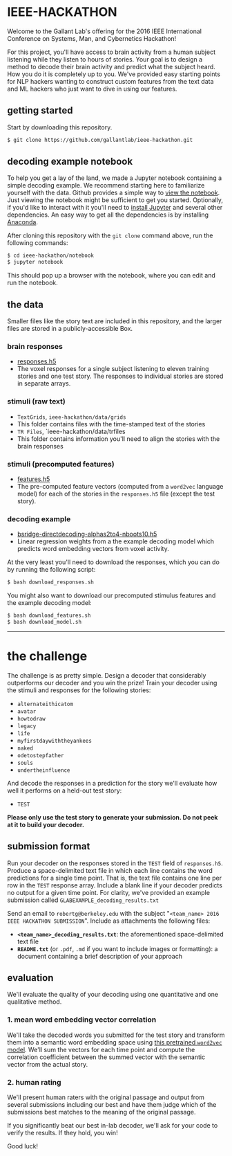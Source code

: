 # IEEE-HACKATHON

Welcome to the Gallant Lab's offering for the 2016 IEEE International Conference on Systems, Man, and Cybernetics Hackathon!

For this project, you'll have access to brain activity from a human subject listening while they listen to hours of stories. Your goal is to design a method to decode their brain activity and predict what the subject heard. How you do it is completely up to you. We've provided easy starting points for NLP hackers wanting to construct custom features from the text data and ML hackers who just want to dive in using our features.

## getting started
Start by downloading this repository.
~~~ sh
$ git clone https://github.com/gallantlab/ieee-hackathon.git
~~~

## decoding example notebook

To help you get a lay of the land, we made a Jupyter notebook containing a simple decoding example. We recommend starting here to familiarize yourself with the data. Github provides a simple way to [view the notebook](https://github.com/gallantlab/ieee-hackathon/blob/master/notebooks/00-brain-decoding.ipynb). Just viewing the notebook might be sufficient to get you started. Optionally, if you'd like to interact with it you'll need to [install Jupyter](https://jupyter.readthedocs.io/en/latest/install.html#new-to-python-and-jupyter) and several other dependencies. An easy way to get all the dependencies is by installing [Anaconda](https://www.continuum.io/downloads).  

After cloning this repository with the `git clone` command above, run the following commands:

~~~ sh
$ cd ieee-hackathon/notebook
$ jupyter notebook
~~~

This should pop up a browser with the notebook, where you can edit and run the notebook.

## the data
Smaller files like the story text are included in this repository, and the larger files are stored in a publicly-accessible Box.

### brain responses
- [responses.h5](https://berkeley.box.com/shared/static/znhnewml3snwwio48wkup06um9y6vl9y.h5)
 - The voxel responses for a single subject listening to eleven training stories and one test story. The responses to individual stories are stored in separate arrays.

### stimuli (raw text)
- `TextGrids`, `ieee-hackathon/data/grids`
 - This folder contains files with the time-stamped text of the stories
- `TR Files`, `ieee-hackathon/data/trfiles
 - This folder contains information you'll need to align the stories with the brain responses
### stimuli (precomputed features)
- [features.h5](https://berkeley.box.com/shared/static/r0b65ge04ypym4xg4epe3yex9sfb2f53.h5)
 - The pre-computed feature vectors (computed from a `word2vec` language model) for each of the stories in the `responses.h5` file (except the test story).
### decoding example
- [bsridge-directdecoding-alphas2to4-nboots10.h5](https://berkeley.box.com/shared/static/7a9bey1qudhv2megh138sf5bzyni5rtm.h5)
 - Linear regression weights from a the example decoding model which predicts word embedding vectors from voxel activity.

At the very least you'll need to download the responses, which you can do by running the following script:

~~~ sh
$ bash download_responses.sh
~~~

You might also want to download our precomputed stimulus features and the example decoding model:
~~~ sh
$ bash download_features.sh
$ bash download_model.sh
~~~

-----
# the challenge

The challenge is as pretty simple. Design a decoder that considerably outperforms our decoder and you win the prize! Train your decoder using the stimuli and responses for the following stories:
- `alternateithicatom`
- `avatar`
- `howtodraw`
- `legacy`
- `life`
- `myfirstdaywiththeyankees`
- `naked`
- `odetostepfather`
- `souls`
- `undertheinfluence`

And decode the responses in  a prediction for the story we'll evaluate how well it performs on a held-out test story:
 - `TEST`

**Please only use the test story to generate your submission. Do not peek at it to build your decoder.**

## submission format
Run your decoder on the responses stored in the `TEST` field of `responses.h5`. Produce a space-delimited text file in which each line contains the word predictions for a single time point. That is, the text file contains one line per row in the `TEST` response array. Include a blank line if your decoder predicts no output for a given time point. For clarity, we've provided an example submission called `GLABEXAMPLE_decoding_results.txt`

Send an email to `robertg@berkeley.edu` with the subject "`<team_name> 2016 IEEE HACKATHON SUBMISSION`". Include as attachments the following files:
- **`<team_name>_decoding_results.txt`**: the aforementioned space-delimited text file
- **`README.txt`** (or `.pdf`, `.md` if you want to include images or formatting): a document containing a brief description of your approach

## evaluation
We'll evaluate the quality of your decoding using one quantitative and one qualitative method.

### 1. mean word embedding vector correlation
We'll take the decoded words you submitted for the test story and transform them into a semantic word embedding space using [this pretrained `word2vec` model](https://drive.google.com/file/d/0B7XkCwpI5KDYNlNUTTlSS21pQmM/edit?usp=sharing). We'll sum the vectors for each time point and compute the correlation coefficient between the summed vector with the semantic vector from the actual story.

### 2. human rating
We'll present human raters with the original passage and output from several submissions including our best and have them judge which of the submissions best matches to the meaning of the original passage.

If you significantly beat our best in-lab decoder, we'll ask for your code to verify the results. If they hold, you win!

Good luck!
